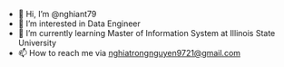 - 👋 Hi, I’m @nghiant79
- 👀 I’m interested in Data Engineer
- 🌱 I’m currently learning Master of Information System at Illinois State University
- 📫 How to reach me via nghiatrongnguyen9721@gmail.com


<!---
nghiant79/nghiant79 is a ✨ special ✨ repository because its `README.md` (this file) appears on your GitHub profile.
You can click the Preview link to take a look at your changes.
--->
